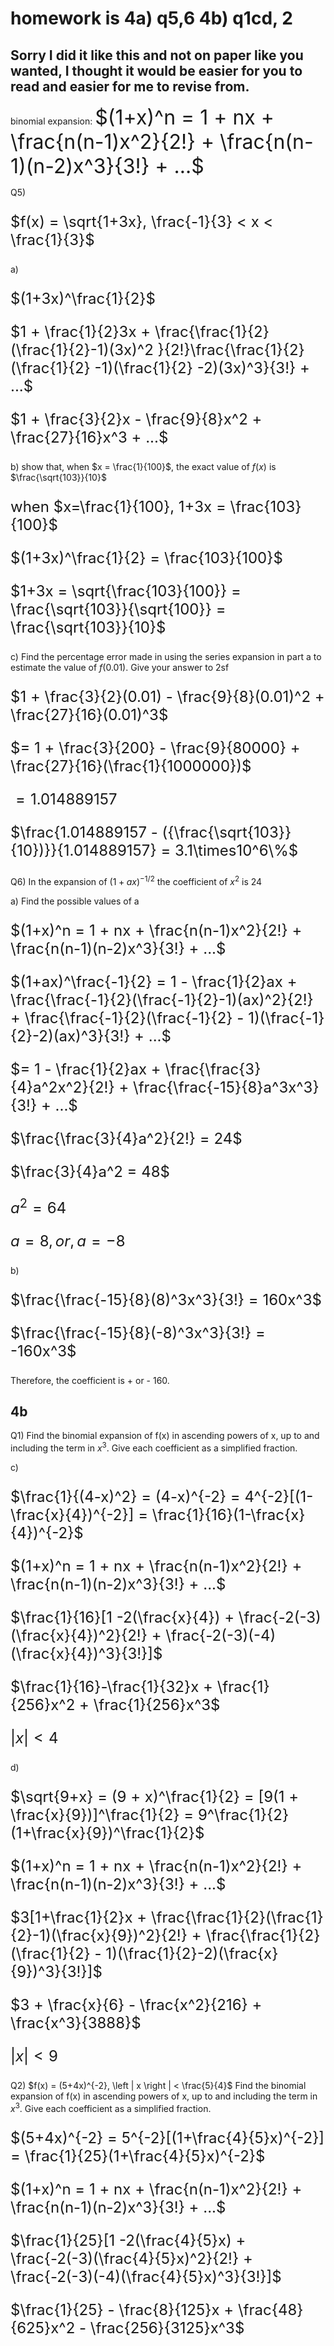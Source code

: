 # homework is 4a) q5,6 4b) q1cd, 2

## Sorry I did it like this and not on paper like you wanted, I thought it would be easier for you to read and easier for me to revise from. 

binomial expansion:
<font size=6>
$(1+x)^n = 1 + nx + \frac{n(n-1)x^2}{2!} + \frac{n(n-1)(n-2)x^3}{3!} + ...$
</font>

Q5)

<font size=5>

$f(x) = \sqrt{1+3x}, \frac{-1}{3} < x < \frac{1}{3}$

</font>
a) 
<font size=5>

$(1+3x)^\frac{1}{2}$

$1 + \frac{1}{2}3x + \frac{\frac{1}{2}(\frac{1}{2}-1)(3x)^2 }{2!}\frac{\frac{1}{2}(\frac{1}{2} -1)(\frac{1}{2} -2)(3x)^3}{3!} + ...$

$1 + \frac{3}{2}x - \frac{9}{8}x^2 + \frac{27}{16}x^3 + ...$

</font>

b) show that, when $x = \frac{1}{100}$, the exact value of $f(x)$ is $\frac{\sqrt{103}}{10}$

<font size=5>

when $x=\frac{1}{100}, 1+3x = \frac{103}{100}$ 

$(1+3x)^\frac{1}{2} = \frac{103}{100}$

$1+3x = \sqrt{\frac{103}{100}} = \frac{\sqrt{103}}{\sqrt{100}} = \frac{\sqrt{103}}{10}$

</font>

c) Find the percentage error made in using the series expansion in part a to estimate the value of $f(0.01)$. Give your answer to 2sf

<font size=5>

$1 + \frac{3}{2}(0.01) - \frac{9}{8}(0.01)^2 + \frac{27}{16}(0.01)^3$

$= 1 + \frac{3}{200} - \frac{9}{80000} + \frac{27}{16}(\frac{1}{1000000})$

$= 1.014889157$

$\frac{1.014889157 - ({\frac{\sqrt{103}}{10})}}{1.014889157} = 3.1\times10^6\%$

</font>

Q6) In the expansion of $(1+ax)^{-1/2}$ the coefficient of $x^2$ is 24

a) Find the possible values of a

<font size=5>

$(1+x)^n = 1 + nx + \frac{n(n-1)x^2}{2!} + \frac{n(n-1)(n-2)x^3}{3!} + ...$

$(1+ax)^\frac{-1}{2} = 1 - \frac{1}{2}ax + \frac{\frac{-1}{2}(\frac{-1}{2}-1)(ax)^2}{2!} + \frac{\frac{-1}{2}(\frac{-1}{2} - 1)(\frac{-1}{2}-2)(ax)^3}{3!} + ...$

$= 1 - \frac{1}{2}ax + \frac{\frac{3}{4}a^2x^2}{2!} + \frac{\frac{-15}{8}a^3x^3}{3!} + ...$

$\frac{\frac{3}{4}a^2}{2!} = 24$

$\frac{3}{4}a^2 = 48$

$a^2 = 64$

$a = 8, or, a=-8$

</font>
b)
<font size=5>

$\frac{\frac{-15}{8}(8)^3x^3}{3!} = 160x^3$

$\frac{\frac{-15}{8}(-8)^3x^3}{3!} = -160x^3$

</font>

Therefore, the coefficient is + or - 160.

## 4b

Q1) Find the binomial expansion of f(x) in ascending powers of x, up to and including the term in $x^3$. Give each coefficient as a simplified fraction.

c)

<font size=5>

$\frac{1}{(4-x)^2} = (4-x)^{-2} = 4^{-2}[(1-\frac{x}{4})^{-2}] = \frac{1}{16}(1-\frac{x}{4})^{-2}$

$(1+x)^n = 1 + nx + \frac{n(n-1)x^2}{2!} + \frac{n(n-1)(n-2)x^3}{3!} + ...$

$\frac{1}{16}[1 -2(\frac{x}{4}) + \frac{-2(-3)(\frac{x}{4})^2}{2!} + \frac{-2(-3)(-4)(\frac{x}{4})^3}{3!}]$

$\frac{1}{16}-\frac{1}{32}x + \frac{1}{256}x^2 + \frac{1}{256}x^3$

$\left | x \right | < 4$

</font>

d)

<font size=5>

$\sqrt{9+x} = (9 + x)^\frac{1}{2} = [9(1 + \frac{x}{9})]^\frac{1}{2} = 9^\frac{1}{2}(1+\frac{x}{9})^\frac{1}{2}$

$(1+x)^n = 1 + nx + \frac{n(n-1)x^2}{2!} + \frac{n(n-1)(n-2)x^3}{3!} + ...$

$3[1+\frac{1}{2}x + \frac{\frac{1}{2}(\frac{1}{2}-1)(\frac{x}{9})^2}{2!} + \frac{\frac{1}{2}(\frac{1}{2} - 1)(\frac{1}{2}-2)(\frac{x}{9})^3}{3!}]$

$3 + \frac{x}{6} - \frac{x^2}{216} + \frac{x^3}{3888}$

$\left | x \right | < 9$

</font>

Q2) $f(x) = (5+4x)^{-2}, \left | x \right | < \frac{5}{4}$ Find the binomial expansion of f(x) in ascending powers of x, up to and including the term in $x^3$. Give each coefficient as a simplified fraction.

<font size=5>

$(5+4x)^{-2} = 5^{-2}[(1+\frac{4}{5}x)^{-2}] = \frac{1}{25}(1+\frac{4}{5}x)^{-2}$

$(1+x)^n = 1 + nx + \frac{n(n-1)x^2}{2!} + \frac{n(n-1)(n-2)x^3}{3!} + ...$

$\frac{1}{25}[1 -2(\frac{4}{5}x) + \frac{-2(-3)(\frac{4}{5}x)^2}{2!} + \frac{-2(-3)(-4)(\frac{4}{5}x)^3}{3!}]$

$\frac{1}{25} - \frac{8}{125}x + \frac{48}{625}x^2 - \frac{256}{3125}x^3$